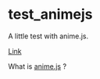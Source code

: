 # test_animejs

A little test with anime.js.

[Link](https://futomakiyoin.github.io/test_animejs/)

What is [anime.js](https://animejs.com/) ?

